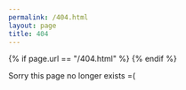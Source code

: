 ```yaml
---
permalink: /404.html
layout: page
title: 404
---
```

<head>
    {% if page.url == "/404.html" %}
        <meta http-equiv="refresh" content="5; url=/">
    {% endif %}
</head>
<body>
    <p>Sorry this page no longer exists =(</p>
</body>
